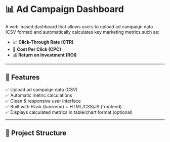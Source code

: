 # 📊 Ad Campaign Dashboard

A web-based dashboard that allows users to upload ad campaign data (CSV format) and automatically calculates key marketing metrics such as:

- 📈 **Click-Through Rate (CTR)**
- 💸 **Cost Per Click (CPC)**
- 💰 **Return on Investment (ROI)**

---

## 🔧 Features

✅ Upload ad campaign data (CSV)  
✅ Automatic metric calculations  
✅ Clean & responsive user interface  
✅ Built with Flask (backend) + HTML/CSS/JS (frontend)  
✅ Displays calculated metrics in table/chart format (optional)

---

## 📂 Project Structure

